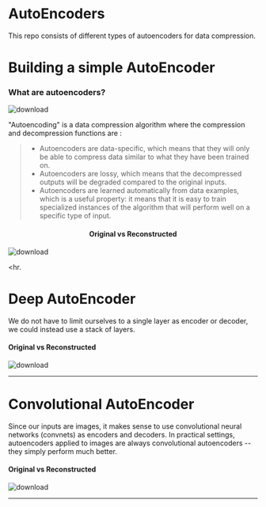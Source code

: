 # AutoEncoders
This repo consists of different types of autoencoders for data compression.
<h1> Building a simple AutoEncoder </h1>
<h3>What are autoencoders?</h3>

![download](https://user-images.githubusercontent.com/68855488/179143551-396f1b92-0ab2-465e-b873-52ec0665cce5.png)

"Autoencoding" is a data compression algorithm where the compression and decompression functions are :
> * Autoencoders are data-specific, which means that they will only be able to compress data similar to what they have been trained on.
> * Autoencoders are lossy, which means that the decompressed outputs will be degraded compared to the original inputs.
> * Autoencoders are learned automatically from data examples, which is a useful property: it means that it is easy to train specialized instances of the algorithm that will perform well on a specific type of input. 

<center><h4> Original vs Reconstructed </h4></center>

![download](https://user-images.githubusercontent.com/68855488/179143810-f11e6142-9f87-45a3-9f51-f76e2b20218a.png)

<hr.

<h1>Deep AutoEncoder</h1>
We do not have to limit ourselves to a single layer as encoder or decoder, we could instead use a stack of layers.

<h4> Original vs Reconstructed </h4>

![download](https://user-images.githubusercontent.com/68855488/179144032-72404a09-48fd-4145-9056-06eb523b272f.png)

<hr>

<h1>Convolutional AutoEncoder</h1>
Since our inputs are images, it makes sense to use convolutional neural networks (convnets) as encoders and decoders. In practical settings, autoencoders applied to images are always convolutional autoencoders --they simply perform much better.

<h4> Original vs Reconstructed </h4>

![download](https://user-images.githubusercontent.com/68855488/179144361-b14395e6-10d4-407d-8d98-3b24f0c0f140.png)

<hr>
